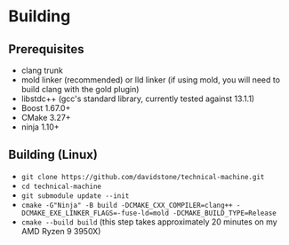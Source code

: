 # Building

## Prerequisites

* clang trunk
* mold linker (recommended) or lld linker (if using mold, you will need to build clang with the gold plugin)
* libstdc++ (gcc's standard library, currently tested against 13.1.1)
* Boost 1.67.0+
* CMake 3.27+
* ninja 1.10+

## Building (Linux)

* `git clone https://github.com/davidstone/technical-machine.git`
* `cd technical-machine`
* `git submodule update --init`
* `cmake -G"Ninja" -B build -DCMAKE_CXX_COMPILER=clang++ -DCMAKE_EXE_LINKER_FLAGS=-fuse-ld=mold -DCMAKE_BUILD_TYPE=Release`
* `cmake --build build` (this step takes approximately 20 minutes on my AMD Ryzen 9 3950X)
